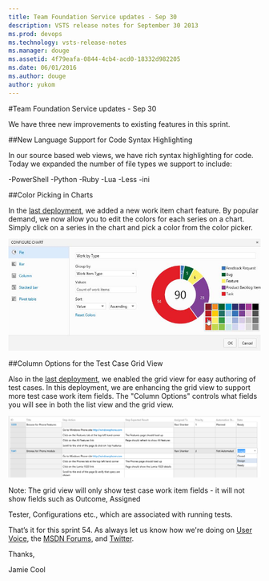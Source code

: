 ```yaml
---
title: Team Foundation Service updates - Sep 30
description: VSTS release notes for September 30 2013
ms.prod: devops
ms.technology: vsts-release-notes
ms.manager: douge
ms.assetid: 4f79eafa-0844-4cb4-acd0-18332d982205
ms.date: 06/01/2016
ms.author: douge
author: yukom
---
```


#Team Foundation Service updates - Sep 30

We have three new improvements to existing features in this sprint.

##New Language Support for Code Syntax Highlighting

In our source based web views, we have rich syntax highlighting for code. Today we expanded the number of file types we support to include:

-PowerShell
-Python
-Ruby
-Lua
-Less
-ini

##Color Picking in Charts

In the [last deployment](https://visualstudio.microsoft.com/en-us/articles/news/2013/sep-09-team-services), we added a new work item chart feature. By popular demand, we now allow you to edit the colors for each series on a chart. Simply click on a series in the chart and pick a color from the color picker.

![Color picker for charts](_img/9_30_01.png)

##Column Options for the Test Case Grid View

Also in the [last deployment](/news/2013/sep-9-team-services.md), we enabled the grid view for easy authoring of test cases. In this deployment, we are enhancing the grid view to support more test case work item fields. The "Column Options" controls what fields you will see in both the list view and the grid view.

![More fields in the grid view](_img/9_30_02.png)

Note: The grid view will only show test case work item fields - it will not show fields such as Outcome, Assigned 

Tester, Configurations etc., which are associated with running tests.

That’s it for this sprint 54. As always let us know how we're doing on [User Voice](https://visualstudio.uservoice.com/forums/330519-vso), the [MSDN Forums](http://social.msdn.microsoft.com/Forums/en-US/TFService/threads), and [Twitter](http://twitter.com/search?q=%23tfservice).

Thanks,

Jamie Cool




